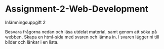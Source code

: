# Assignment-2-Web-Development
Inlämningsuppgift 2 

Besvara frågorna nedan och läsa utdelat material, samt genom att söka på webben.
Skapa en html-sida med svaren och lämna in. I svaren lägger ni till bilder och länkar i en
lista.
